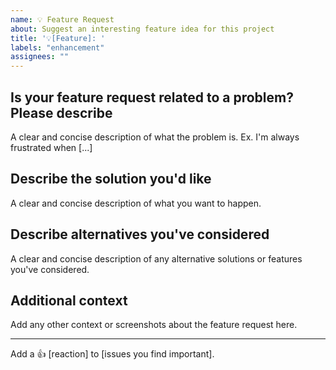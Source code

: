 ```yaml
---
name: 💡 Feature Request
about: Suggest an interesting feature idea for this project
title: '💡[Feature]: '
labels: "enhancement"
assignees: ""
---
```


## Is your feature request related to a problem? Please describe

A clear and concise description of what the problem is. Ex. I'm always frustrated
when \[...\]

## Describe the solution you'd like

A clear and concise description of what you want to happen.

## Describe alternatives you've considered

A clear and concise description of any alternative solutions or features you've considered.

## Additional context

Add any other context or screenshots about the feature request here.

---

Add a :+1: \[reaction\] to \[issues you find important\].
